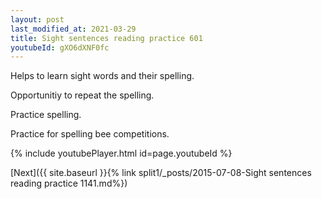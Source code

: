 ```yaml
---
layout: post
last_modified_at: 2021-03-29
title: Sight sentences reading practice 601
youtubeId: gXO6dXNF0fc
---
```

 
 
Helps to learn sight words and their spelling.

Opportunitiy to repeat the spelling. 

Practice spelling. 
 
Practice for spelling bee competitions. 
 
{% include youtubePlayer.html id=page.youtubeId %}
 
 

[Next]({{ site.baseurl }}{% link  split1/_posts/2015-07-08-Sight sentences reading practice 1141.md%})
 
